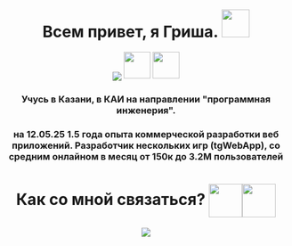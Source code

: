 <!DOCTYPE html>
<html lang="en">
<head>
    <meta charset="UTF-8">
    <meta name="viewport" content="width=device-width, initial-scale=1.0">
</head>
<body>
    <div class="main-block" align="center">
        <h1 align="center">Всем привет, я Гриша.
        <img src="https://github.com/blackcater/blackcater/raw/main/images/Hi.gif" width="50"/></h1>
                <img src="https://readme-typing-svg.herokuapp.com?color=%2336BCF7&lines=Frontend+developer" align="center">
        <img src="https://user-images.githubusercontent.com/74038190/212257463-4d082cb4-7483-4eaf-bc25-6dde2628aabd.gif" width="48">
        <img src="https://user-images.githubusercontent.com/74038190/212257454-16e3712e-945a-4ca2-b238-408ad0bf87e6.gif" width="48">
        <h3 align="center">Учусь в Казани, в КАИ на направлении "программная инженерия".</h3>
        <h3 align="center">на 12.05.25 1.5 года опыта коммерческой разработки веб приложений. Разработчик нескольких игр (tgWebApp), со средним онлайном в месяц от 150к до 3.2М пользователей</h3>
    </div>
    <h1 align = "center" height="60">Как со мной связаться? <a href="https://vk.com/dafak_sheesh"><img src ="https://logospng.org/download/vk/vk-4096.png" width = "60" align="center" "></a><a  href="https://t.me/mapActions"><img src="https://static.tildacdn.com/tild6430-6637-4463-a133-393734623961/DA5E0FDF-7244-4CA0-B.PNG" width = "60" align="center"></a></h1>
    <div align = "center"><img src="https://github-readme-stats.vercel.app/api/top-langs/?username=GrigoriyShvagin" align ="center"></div>
</body>
</html>
